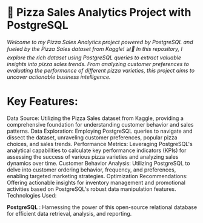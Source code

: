 # 🍕 Pizza Sales Analytics Project with PostgreSQL

*Welcome to my Pizza Sales Analytics project powered by PostgreSQL and fueled by the Pizza Sales dataset from Kaggle! 📊🍕 In this repository, I explore the rich dataset using PostgreSQL queries to extract valuable insights into pizza sales trends. From analyzing customer preferences to evaluating the performance of different pizza varieties, this project aims to uncover actionable business intelligence.*

# Key Features:

Data Source: Utilizing the Pizza Sales dataset from Kaggle, providing a comprehensive foundation for understanding customer behavior and sales patterns.
Data Exploration: Employing PostgreSQL queries to navigate and dissect the dataset, unraveling customer preferences, popular pizza choices, and sales trends.
Performance Metrics: Leveraging PostgreSQL's analytical capabilities to calculate key performance indicators (KPIs) for assessing the success of various pizza varieties and analyzing sales dynamics over time.
Customer Behavior Analysis: Utilizing PostgreSQL to delve into customer ordering behavior, frequency, and preferences, enabling targeted marketing strategies.
Optimization Recommendations: Offering actionable insights for inventory management and promotional activities based on PostgreSQL's robust data manipulation features.
Technologies Used:

**PostgreSQL** : Harnessing the power of this open-source relational database for efficient data retrieval, analysis, and reporting.
